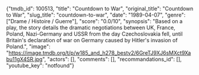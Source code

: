 {"tmdb_id": 100513, "title": "Countdown to War", "original_title": "Countdown to War", "slug_title": "countdown-to-war", "date": "1989-04-07", "genre": ["Drame / Histoire / Guerre"], "score": "0.0/10", "synopsis": "Based on a play, the story details the dramatic negotiations between UK, France, Poland, Nazi-Germany and USSR from the day Czechoslovakia fell, until Britain's declaration of war on Germany caused by Hitler's invasion of Poland.", "image": "https://image.tmdb.org/t/p/w185_and_h278_bestv2/6GreTJ9XJ6sMXct9Xabu11gX4SR.jpg", "actors": [], "comments": [], "recommandations_id": [], "youtube_key": "notfound"}